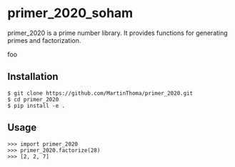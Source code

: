 # primer_2020_soham

primer_2020 is a prime number library. It provides functions
for generating primes and factorization.

foo

## Installation

```
$ git clone https://github.com/MartinThoma/primer_2020.git
$ cd primer_2020
$ pip install -e .
```

## Usage

```
>>> import primer_2020
>>> primer_2020.factorize(28)
>>> [2, 2, 7]
```
